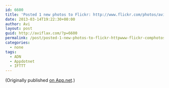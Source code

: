 ```yaml
---
id: 6600
title: 'Posted 1 new photos to Flickr: http://www.flickr.com/photos/avi4now/'
date: 2013-03-14T19:22:30+00:00
author: Avi
layout: post
guid: http://aviflax.com/?p=6600
permalink: /post/posted-1-new-photos-to-flickr-httpwww-flickr-comphotosavi4now/
categories:
  - none
tags:
  - ADN
  - Appdotnet
  - IFTTT
---
```

(Originally published [on App.net](http://alpha.app.net/aviflax/post/3863293).)